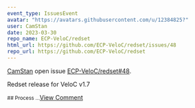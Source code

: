 ```yaml
---
event_type: IssuesEvent
avatar: "https://avatars.githubusercontent.com/u/12384825?"
user: CamStan
date: 2023-03-30
repo_name: ECP-VeloC/redset
html_url: https://github.com/ECP-VeloC/redset/issues/48
repo_url: https://github.com/ECP-VeloC/redset
---
```


<a href='https://github.com/CamStan' target='_blank'>CamStan</a> open issue <a href='https://github.com/ECP-VeloC/redset/issues/48' target='_blank'>ECP-VeloC/redset#48</a>.

<p>Redset release for VeloC v1.7</p><small>## Process...</small><a href='https://github.com/ECP-VeloC/redset/issues/48' target='_blank'>View Comment</a>